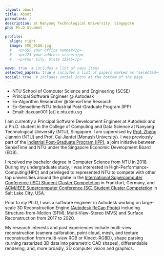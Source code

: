 ```yaml
---
layout: about
title: About
permalink: /
description: at Nanyang Technological University, Singapore
phd: Ph.D Student

profile:
  align: right
  image: IMG_0180.jpg
  #   <p>555 your office number</p>
  #   <p>123 your address street</p>
  #   <p>Your City, State 12345</p>

news: true  # includes a list of news items
selected_papers: true # includes a list of papers marked as "selected={true}"
social: true  # includes social icons at the bottom of the page
---
```


- NTU School of Computer Science and Engineering (SCSE)
- Principal Software Engineer @ Autodesk
- Ex-Algorithm Researcher @ SenseTime Research
- Ex-Sensetime-NTU Industrial Post-Graduate Program (IPP)
- Email: daxuan001 [at] e.ntu.edu.sg

I am currently a Principal Software Development Engineer at Autodesk and a Ph.D. student in the College of Computing and Data Science at Nanyang Technological University (NTU), Singapore. I am supervised by [Prof. Zheng Jianmin (NTU)](https://personal.ntu.edu.sg/asjmzheng/) and [Prof. Cai Jianfei (Monash University)](https://research.monash.edu/en/persons/jianfei-cai). I was previously part of the [Indistrial Post-Graduate Program (IPP)](https://www.ntu.edu.sg/graduate-college/admissions/programme/industrial-postgraduate-programme-(ipp)), a joint initiative between SenseTime and NTU under the Singapore Economic Development Board (EDB).

I received my bachelor degree in Computer Science from NTU in 2018. During my undergraduate study, I was interested in High-Performance-Computing(HPC) and privileged to represented NTU to compete with other top universities around the globe in the [International Supercomputer Conference (ISC) Student Cluster Competetion](https://www.straitstimes.com/singapore/ntu-team-breaks-captcha-system-for-global-award) in Frankfurt, Germany, and [ACM/IEEE Supercomputer Conference (SC) Student Cluster Competetion](http://sc16.supercomputing.org/2016/11/02/singaporenanyangscc-student-cluster-competition-team-enigma-nanyang-technological-university-singapore/index.html) in Salt Lake City, USA.

Prior to my Ph.D, I was a software engineer in Autodesk working on large-scale 3D Reconstruction Engine ([Autodesk ReCap Photo](https://www.autodesk.com.sg/products/recap/overview)) including Structure-from-Motion (SFM), Multi-View-Stereo (MVS) and Surface Reconstruction from 2017 to 2020.

My research interests and past experiences include multi-view reconstruction (camera calibration, point cloud, mesh, and texture reconstruction from multi-view RGB or Kinect-RGBD), shape parsing (turning rasterized 3D data into parametric CAD shapes), differentiable rendering, and, more broadly, 3D computer vision and graphics.